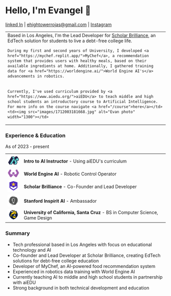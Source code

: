 # Hello, I'm Evangel 👋
[linked In](https://www.linkedin.com/in/evangel-hightower-rojas-924027302/) | [ehightowerrojas@gmail.com](mailto:ehightowerrojas@gmail.com) | [Instagram](https://www.instagram.com/speedsheep_/)
<table>
  <tr>
    <td>Based in Los Angeles, I'm the Lead Developer for <a href="https://scholarbrilliance.com/">Scholar Brilliance</a>, an EdTech solution for students to live a debt-free college life. 
    
    
    During my first and second years of University, I developed <a href="https://mychef.replit.app/">MyChef</a>, a recommendation system that provides users with healthy meals, based on their available ingredients at home. Additionally, I gathered training data for <a href="https://worldengine.ai/">World Engine AI's</a> advancements in robotics.

    
    Currently, I've used curriculum provided by <a href="https://www.aiedu.org/">aiEDU</a> to teach middle and high school students an introductory course to Artificial Intelligence. For more info on the course navigate <a href="/course">here</a></td>
    <td><img src="images/1712003181668.jpg" alt="Evan photo" width="1300"></td>
  </tr>
</table>

### Experience & Education

As of 2023 - present

<table>
  <tr>
    <td><img src="images/aiedu_logo.jpg" alt="aiEDU Logo" width="45"></td>
    <td><strong>Intro to AI Instructor</strong> - Using aiEDU's curriculum</td>
  </tr>
  <tr>
    <td><img src="images/logo.png" alt="World Engine AI Logo" width="45"></td>
    <td><strong>World Engine AI</strong> - Robotic Control Operator</td>
  </tr>
  <tr>
    <td><img src="images/logo(1).png" alt="Scholar Brilliance Logo" width="45"></td>
    <td><strong>Scholar Brilliance</strong> - Co-Founder and Lead Developer</td>
  </tr>
  <tr>
    <td><img src="images/1630581976246.jpg" alt="Stanford Logo" width="45"></td>
    <td><strong>Stanford Inspirit AI</strong> - Ambassador</td>
  </tr>
  <tr>
    <td><img src="images/aiedu-logo.png" alt="UCSC Logo" width="45"></td>
    <td><strong>University of California, Santa Cruz</strong> - BS in Computer Science, Game Design</td>
  </tr>
</table>

### Summary

- Tech professional based in Los Angeles with focus on educational technology and AI
- Co-founder and Lead Developer at Scholar Brilliance, creating EdTech solutions for debt-free college education
- Developer of MyChef, an AI-powered food recommendation system
- Experienced in robotics data training with World Engine AI
- Currently teaching AI to middle and high school students in partnership with aiEDU
- Strong background in both technical development and education
